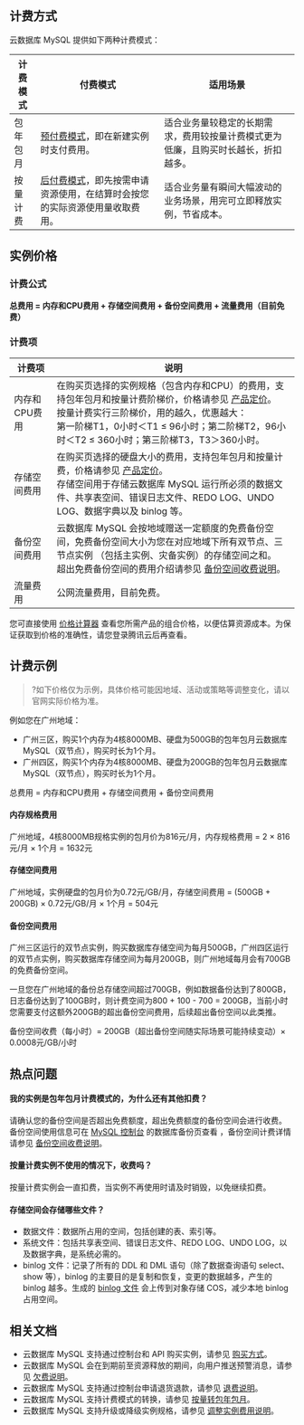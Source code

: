 
## 计费方式
云数据库 MySQL 提供如下两种计费模式：

| 计费模式 | 付费模式 |  适用场景 | 
|---------|---------|---------|
| 包年包月 |[预付费模式](https://cloud.tencent.com/document/product/555/9618)，即在新建实例时支付费用。| 适合业务量较稳定的长期需求，费用较按量计费模式更为低廉，且购买时长越长，折扣越多。| 
| 按量计费 |[后付费模式](https://cloud.tencent.com/document/product/555/9617)，即先按需申请资源使用，在结算时会按您的实际资源使用量收取费用。| 适合业务量有瞬间大幅波动的业务场景，用完可立即释放实例，节省成本。| 

## 实例价格

### 计费公式
**总费用 = 内存和CPU费用 + 存储空间费用 + 备份空间费用 + 流量费用（目前免费）**

### 计费项
<table>
<thead><tr><th width="15%">计费项</th><th>说明</th></tr></thead>
<tbody><tr>
<td>内存和CPU费用<br></td>
<td>在购买页选择的实例规格（包含内存和CPU）的费用，支持包年包月和按量计费阶梯价，价格请参见 <a href="https://buy.cloud.tencent.com/price/cdb/overview" target="_blank">产品定价</a>。<br>按量计费实行三阶梯价，用的越久，优惠越大：<br>第一阶梯T1，0小时＜T1 ≤ 96小时；第二阶梯T2，96小时＜T2 ≤ 360小时；第三阶梯T3，T3＞360小时。</td></tr>
<tr>
<td>存储空间费用</td>
<td>在购买页选择的硬盘大小的费用，支持包年包月和按量计费，价格请参见 <a href="https://buy.cloud.tencent.com/price/cdb/overview" target="_blank">产品定价</a>。<br>存储空间用于存储云数据库 MySQL 运行所必须的数据文件、共享表空间、错误日志文件、REDO LOG、UNDO LOG、数据字典以及 binlog 等。</tr>
<tr>
<td>备份空间费用</td>
<td>云数据库 MySQL 会按地域赠送一定额度的免费备份空间，免费备份空间大小为您在对应地域下所有双节点、三节点实例 （包括主实例、灾备实例）的存储空间之和。<br>超出免费备份空间的费用介绍请参见 <a href="https://cloud.tencent.com/document/product/236/36263" target="_blank">备份空间收费说明</a>。</td></tr>
<tr>
<td>流量费用</td>
<td>公网流量费用，目前免费。</td></tr>
</tbody></table>

您可直接使用 [价格计算器](https://buy.cloud.tencent.com/price/cdb/calculator) 查看您所需产品的组合价格，以便估算资源成本。为保证获取到价格的准确性，请您登录腾讯云后再查看。

## 计费示例
>?如下价格仅为示例，具体价格可能因地域、活动或策略等调整变化，请以官网实际价格为准。
>
例如您在广州地域：
- 广州三区，购买1个内存为4核8000MB、硬盘为500GB的包年包月云数据库 MySQL（双节点），购买时长为1个月。
- 广州四区，购买1个内存为4核8000MB、硬盘为200GB的包年包月云数据库 MySQL（双节点），购买时长为1个月。

总费用 = 内存和CPU费用 + 存储空间费用 + 备份空间费用

#### 内存规格费用
广州地域，4核8000MB规格实例的包月价为816元/月，内存规格费用 = 2 × 816元/月 × 1个月 = 1632元

#### 存储空间费用
广州地域，实例硬盘的包月价为0.72元/GB/月，存储空间费用 = (500GB + 200GB) × 0.72元/GB/月 × 1个月 = 504元

#### 备份空间费用
广州三区运行的双节点实例，购买数据库存储空间为每月500GB，广州四区运行的双节点实例，购买数据库存储空间为每月200GB，则广州地域每月会有700GB的免费备份空间。

一旦您在广州地域的备份总存储空间超过700GB，例如数据备份达到了800GB，日志备份达到了100GB时，则计费空间为800 + 100 - 700 = 200GB，当前小时您需要支付这额外200GB的超出备份空间费用，后续超出备份空间以此类推。

备份空间收费（每小时）= 200GB（超出备份空间随实际场景可能持续变动）× 0.0008元/GB/小时

## 热点问题
#### 我的实例是包年包月计费模式的，为什么还有其他扣费？
请确认您的备份空间是否超出免费额度，超出免费额度的备份空间会进行收费。
备份空间使用信息可在 [MySQL 控制台](https://console.cloud.tencent.com/mysql/backup/index) 的数据库备份页查看 ，备份空间计费详情请参见 [备份空间收费说明](https://cloud.tencent.com/document/product/236/36263)。

#### 按量计费实例不使用的情况下，收费吗？
按量计费实例会一直扣费，当实例不再使用时请及时销毁，以免继续扣费。

#### 存储空间会存储哪些文件？
- 数据文件：数据所占用的空间，包括创建的表、索引等。
- 系统文件：包括共享表空间、错误日志文件、REDO LOG、UNDO LOG，以及数据字典，是系统必需的。
- binlog 文件：记录了所有的 DDL 和 DML 语句（除了数据查询语句 select、show 等），binlog 的主要目的是复制和恢复，变更的数据越多，产生的 binlog 越多。生成的 [binlog 文件](https://cloud.tencent.com/document/product/236/53513) 会上传到对象存储 COS，减少本地 binlog 占用空间。

## 相关文档
- 云数据库 MySQL 支持通过控制台和 API 购买实例，请参见 [购买方式](https://cloud.tencent.com/document/product/236/5160)。
- 云数据库 MySQL 会在到期前至资源释放的期间，向用户推送预警消息，请参见 [欠费说明](https://cloud.tencent.com/document/product/236/5159)。
- 云数据库 MySQL 支持通过控制台申请退货退款，请参见 [退费说明](https://cloud.tencent.com/document/product/236/14618)。
- 云数据库 MySQL 支持计费模式的转换，请参见 [按量转包年包月](https://cloud.tencent.com/document/product/236/30011)。
- 云数据库 MySQL 支持升级或降级实例规格，请参见 [调整实例费用说明](https://cloud.tencent.com/document/product/236/36350)。

